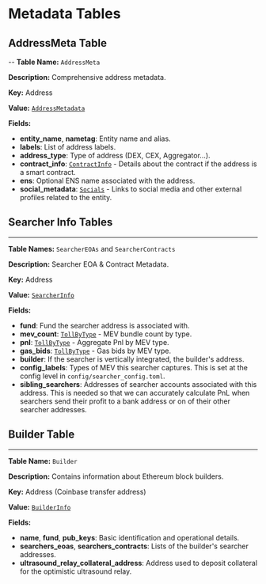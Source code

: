 # Metadata Tables

## AddressMeta Table

--
**Table Name:** `AddressMeta`

**Description:** Comprehensive address metadata.

**Key:** Address

**Value:** [`AddressMetadata`](https://github.com/SorellaLabs/brontes/blob/e9935b20922ffcef21471de888dc9d695bc2bd03/crates/brontes-types/src/db/address_metadata.rs#L15)

**Fields:**

- **entity_name**, **nametag**: Entity name and alias.
- **labels**: List of address labels.
- **address_type**: Type of address (DEX, CEX, Aggregator...).
- **contract_info**: [`ContractInfo`](https://github.com/SorellaLabs/brontes/blob/e9935b20922ffcef21471de888dc9d695bc2bd03/crates/brontes-types/src/db/address_metadata.rs#L209) - Details about the contract if the address is a smart contract.
- **ens**: Optional ENS name associated with the address.
- **social_metadata**: [`Socials`](https://github.com/SorellaLabs/brontes/blob/e9935b20922ffcef21471de888dc9d695bc2bd03/crates/brontes-types/src/db/address_metadata.rs#L234) - Links to social media and other external profiles related to the entity.

## Searcher Info Tables

---

**Table Names:** `SearcherEOAs` and `SearcherContracts`

**Description:** Searcher EOA & Contract Metadata.

**Key:** Address

**Value:** [`SearcherInfo`](https://github.com/SorellaLabs/brontes/blob/e9935b20922ffcef21471de888dc9d695bc2bd03/crates/brontes-types/src/db/searcher.rs#L21)

**Fields:**

- **fund**: Fund the searcher address is associated with.
- **mev_count**: [`TollByType`](https://github.com/SorellaLabs/brontes/blob/e9935b20922ffcef21471de888dc9d695bc2bd03/crates/brontes-types/src/mev/block.rs#L147) - MEV bundle count by type.
- **pnl**: [`TollByType`](https://github.com/SorellaLabs/brontes/blob/e9935b20922ffcef21471de888dc9d695bc2bd03/crates/brontes-types/src/db/searcher.rs#L21) - Aggregate Pnl by MEV type.
- **gas_bids**: [`TollByType`](https://github.com/SorellaLabs/brontes/blob/e9935b20922ffcef21471de888dc9d695bc2bd03/crates/brontes-types/src/db/searcher.rs#L21) - Gas bids by MEV type.
- **builder**: If the searcher is vertically integrated, the builder's address.
- **config_labels**: Types of MEV this searcher captures. This is set at the config level in `config/searcher_config.toml`.
- **sibling_searchers**: Addresses of searcher accounts associated with this address. This is needed so that we can accurately calculate PnL when searchers send their profit to a bank address or on of their other searcher addresses.

## Builder Table

---

**Table Name:** `Builder`

**Description:** Contains information about Ethereum block builders.

**Key:** Address (Coinbase transfer address)

**Value:** [`BuilderInfo`](https://github.com/SorellaLabs/brontes/blob/e9935b20922ffcef21471de888dc9d695bc2bd03/crates/brontes-types/src/db/builder.rs#L21)

**Fields:**

- **name**, **fund**, **pub_keys**: Basic identification and operational details.
- **searchers_eoas**, **searchers_contracts**: Lists of the builder's searcher addresses.
- **ultrasound_relay_collateral_address**: Address used to deposit collateral for the optimistic ultrasound relay.
